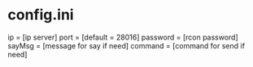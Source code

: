 # config.ini
ip = [ip server]
port = [default = 28016]
password = [rcon password]
sayMsg = [message for say if need]
command = [command for send if need]
